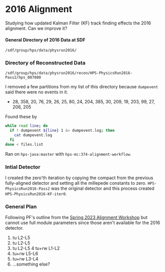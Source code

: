 # 2016 Alignment

Studying how updated Kalman Filter (KF) track finding effects the 2016 alignment.
Can we improve it?

#### General Directory of 2016 Data at SDF
```
/sdf/group/hps/data/physrun2016/
```

### Directory of Reconstructed Data
```
/sdf/group/hps/data/physrun2016/recon/HPS-PhysicsRun2016-Pass2/hps_007800
```
I removed a few partitions from my list of this directory because `dumpevent`
said there were no events in it.
- 28, 358, 20, 76, 29, 26, 25, 80, 24, 204, 385, 30, 209, 19, 203, 99, 27, 206, 205

Found these by
```bash
while read line; do
  if ! dumpevent ${line} 1 &> dumpevent.log; then
    cat dumpevent.log
  fi
done < files.list
```

Ran on `hps-java:master` with `hps-mc:374-alignment-workflow`.

### Intial Detector
I created the zero'th iteration by copying the compact from the previous fully-aligned detector and setting all the millepede constants to zero.
`HPS-PhysicsRun2016-Pass2` was the original detector and this process created `HPS-PhysicsRun2016-KF-iter0`.

### General Plan
Following PF's outline from the [Spring 2023 Alignment Workshop](https://indico.slac.stanford.edu/event/7954/timetable/?view=standard) but cannot use full module parameters since those aren't available for the 2016 detector.

1. tu L2-L5
2. tu L2-L5
3. tu L2-L5
4  tu+rw L1-L2
5. tu+rw L5-L6
6. tu+rw L3-L4
7. ...something else?
